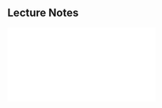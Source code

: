 ## Lecture Notes

<object data="GE2023Lecture7.pdf" type="application/pdf" width="110%" height="1500">
    <embed src="GE2023Lecture7.pdf" type="application/pdf" />
</object>